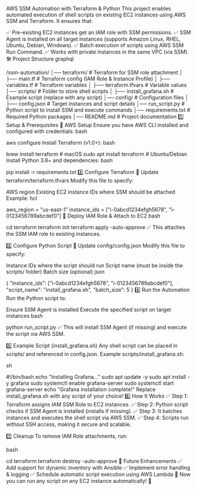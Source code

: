 AWS SSM Automation with Terraform & Python
This project enables automated execution of shell scripts on existing EC2 instances using AWS SSM and Terraform. It ensures that:

✅ Pre-existing EC2 instances get an IAM role with SSM permissions.
✅ SSM Agent is installed on all target instances (supports Amazon Linux, RHEL, Ubuntu, Debian, Windows).
✅ Batch execution of scripts using AWS SSM Run Command.
✅ Works with private instances in the same VPC (via SSM).
🛠️ Project Structure
graphql

/ssm-automation/
│── terraform/               # Terraform for SSM role attachment
│   ├── main.tf              # Terraform config (IAM Role & Instance Profile)
│   ├── variables.tf         # Terraform variables
│   ├── terraform.tfvars     # Variable values
│── scripts/                 # Folder to store shell scripts
│   ├── install_grafana.sh   # Example script (replace with any script)
│── config/                  # Configuration files
│   ├── config.json          # Target instances and script details
│── run_script.py            # Python script to install SSM and execute commands
│── requirements.txt         # Required Python packages
│── README.md                # Project documentation
1️⃣ Setup & Prerequisites
🔹 AWS Setup
Ensure you have AWS CLI installed and configured with credentials:
bash

aws configure
Install Terraform (v1.0+):
bash

brew install terraform   # macOS
sudo apt install terraform   # Ubuntu/Debian
Install Python 3.8+ and dependencies:
bash

pip install -r requirements.txt
2️⃣ Configure Terraform
🔹 Update terraform/terraform.tfvars
Modify this file to specify:

AWS region
Existing EC2 instance IDs where SSM should be attached
Example:
hcl

aws_region = "us-east-1"
instance_ids = ["i-0abcd1234efgh5678", "i-0123456789abcdef0"]
🔹 Deploy IAM Role & Attach to EC2
bash

cd terraform
terraform init
terraform apply -auto-approve
✅ This attaches the SSM IAM role to existing instances.

3️⃣ Configure Python Script
🔹 Update config/config.json
Modify this file to specify:

Instance IDs where the script should run
Script name (must be inside the scripts/ folder)
Batch size (optional)
json

{
  "instance_ids": ["i-0abcd1234efgh5678", "i-0123456789abcdef0"],
  "script_name": "install_grafana.sh",
  "batch_size": 5
}
4️⃣ Run the Automation
Run the Python script to:

Ensure SSM Agent is installed
Execute the specified script on target instances
bash

python run_script.py
✅ This will install SSM Agent (if missing) and execute the script via AWS SSM.

5️⃣ Example Script (install_grafana.sh)
Any shell script can be placed in scripts/ and referenced in config.json.
Example scripts/install_grafana.sh:

sh

#!/bin/bash
echo "Installing Grafana..."
sudo apt update -y
sudo apt install -y grafana
sudo systemctl enable grafana-server
sudo systemctl start grafana-server
echo "Grafana installation complete!"
Replace install_grafana.sh with any script of your choice!
6️⃣ How It Works
✅ Step 1: Terraform assigns IAM SSM Role to EC2 instances.
✅ Step 2: Python script checks if SSM Agent is installed (installs if missing).
✅ Step 3: It batches instances and executes the shell script via AWS SSM.
✅ Step 4: Scripts run without SSH access, making it secure and scalable.

7️⃣ Cleanup
To remove IAM Role attachments, run:

bash

cd terraform
terraform destroy -auto-approve
🔹 Future Enhancements
✅ Add support for dynamic inventory with Ansible
✅ Implement error handling & logging
✅ Schedule automatic script execution using AWS Lambda
🚀 Now you can run any script on any EC2 instance automatically! 🚀